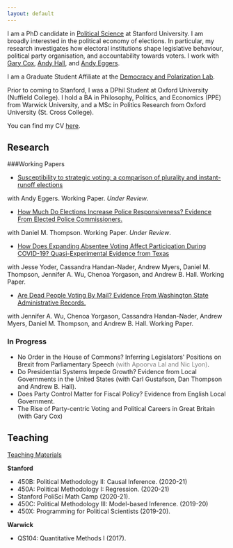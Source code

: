 ```yaml
---
layout: default
---
```


I am a PhD candidate in [Political Science](https://politicalscience.stanford.edu/academics/graduate-program) at Stanford University. I am broadly interested in the political economy of elections. In particular, my research investigates how electoral institutions shape legislative behaviour, political party organisation, and accountability towards voters. I work with [Gary Cox](https://gwcox.sites.stanford.edu/), [Andy Hall](andrewbenjaminhall.com), and [Andy Eggers](http://andy.egge.rs).

I am a Graduate Student Affiliate at the [Democracy and Polarization Lab](https://stanforddpl.org/).

Prior to coming to Stanford, I was a DPhil Student at Oxford University (Nuffield College). I hold a BA in Philosophy, Politics, and Economics (PPE) from Warwick University, and a MSc in Politics Research from Oxford University (St. Cross College).

You can find my CV [here](./files/CV.pdf).

## Research

###Working Papers

* [Susceptibility to strategic voting: a comparison of plurality and instant-runoff elections](https://www.dropbox.com/s/2komhumusf8yfr2/strategic_voting_in_AV_v29.pdf?dl=0) 

with Andy Eggers. Working Paper. *Under Review*.
* [How Much Do Elections Increase Police Responsiveness? Evidence From Elected Police Commissioners.](https://tobiasnowacki.github.io/files/commissioners.pdf) 

with Daniel M. Thompson. Working Paper. *Under Review*.

* [How Does Expanding Absentee Voting Affect Participation During COVID-19? Quasi-Experimental Evidence from Texas](https://www.dropbox.com/s/r81l2jr8sn7ciq2/absentee.pdf?dl=0) 

with Jesse Yoder, Cassandra Handan-Nader, Andrew Myers, Daniel M. Thompson, Jennifer A. Wu, Chenoa Yorgason, and Andrew B. Hall. Working Paper.

* [Are Dead People Voting By Mail? Evidence From Washington State Administrative Records.](http://stanford.edu/~yoderj/Wu_et_al_Dead_Voting.pdf) 

with Jennifer A. Wu, Chenoa Yorgason, Cassandra Handan-Nader, Andrew Myers, Daniel M. Thompson, and Andrew B. Hall. Working Paper.


### In Progress
* No Order in the House of Commons? Inferring Legislators' Positions on Brexit from Parliamentary Speech <span style="color:grey">(with Apoorva Lal and Nic Lyon)</span>.
* Do Presidential Systems Impede Growth? Evidence from Local Governments in the United States (with Carl Gustafson, Dan Thompson and Andrew B. Hall).
* Does Party Control Matter for Fiscal Policy? Evidence from English Local Government.
* The Rise of Party-centric Voting and Political Careers in Great Britain (with Gary Cox)

## Teaching

[Teaching Materials](another-page.md)

**Stanford**
* 450B: Political Methodology II: Causal Inference. (2020-21)
* 450A: Political Methodology I: Regression. (2020-21)
* Stanford PoliSci Math Camp (2020-21).
* 450C: Political Methodology III: Model-based Inference. (2019-20)
* 450X: Programming for Political Scientists (2019-20).

**Warwick**
* QS104: Quantitative Methods I (2017).
